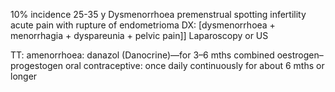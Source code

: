 10% incidence
25-35 y
Dysmenorrhoea
premenstrual spotting
infertility
acute pain with rupture of endometrioma
DX: [dysmenorrhoea + menorrhagia + dyspareunia + pelvic pain]]
Laparoscopy or US

TT: 
amenorrhoea:
	danazol (Danocrine)—for 3–6 mths
	combined oestrogen–progestogen oral contraceptive: once daily continuously for about 6 mths or longer

